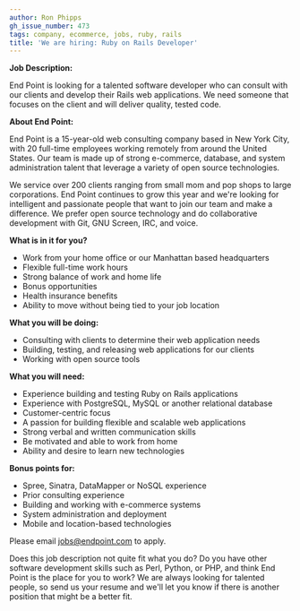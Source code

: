 ```yaml
---
author: Ron Phipps
gh_issue_number: 473
tags: company, ecommerce, jobs, ruby, rails
title: 'We are hiring: Ruby on Rails Developer'
---
```


**Job Description:**

End Point is looking for a talented software developer who can consult with our clients and develop their Rails web applications. We need someone that focuses on the client and will deliver quality, tested code.

**About End Point:**

End Point is a 15-year-old web consulting company based in New York City, with 20 full-time employees working remotely from around the United States. Our team is made up of strong e-commerce, database, and system administration talent that leverage a variety of open source technologies.

We service over 200 clients ranging from small mom and pop shops to large corporations. End Point continues to grow this year and we're looking for intelligent and passionate people that want to join our team and make a difference. We prefer open source technology and do collaborative development with Git, GNU Screen, IRC, and voice.

**What is in it for you?**

- Work from your home office or our Manhattan based headquarters
- Flexible full-time work hours
- Strong balance of work and home life
- Bonus opportunities
- Health insurance benefits
- Ability to move without being tied to your job location

**What you will be doing:**

- Consulting with clients to determine their web application needs
- Building, testing, and releasing web applications for our clients
- Working with open source tools

**What you will need:**

- Experience building and testing Ruby on Rails applications
- Experience with PostgreSQL, MySQL or another relational database
- Customer-centric focus
- A passion for building flexible and scalable web applications
- Strong verbal and written communication skills
- Be motivated and able to work from home
- Ability and desire to learn new technologies

**Bonus points for:**

- Spree, Sinatra, DataMapper or NoSQL experience
- Prior consulting experience
- Building and working with e-commerce systems
- System administration and deployment
- Mobile and location-based technologies

Please email [jobs@endpoint.com](mailto:jobs@endpoint.com) to apply.

Does this job description not quite fit what you do? Do you have other software development skills such as Perl, Python, or PHP, and think End Point is the place for you to work? We are always looking for talented people, so send us your resume and we'll let you know if there is another position that might be a better fit.
